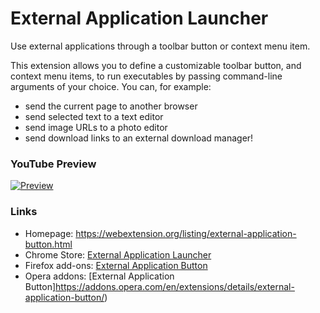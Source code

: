 # External Application Launcher
Use external applications through a toolbar button or context menu item.

This extension allows you to define a customizable toolbar button, and context menu items, to run executables by passing command-line arguments of your choice. You can, for example: 

- send the current page to another browser
- send selected text to a text editor
- send image URLs to a photo editor
- send download links to an external download manager!

### YouTube Preview
[![Preview](https://img.youtube.com/vi/sTOHWbX7dKU/0.jpg)](https://www.youtube.com/watch?v=sTOHWbX7dKU)

### Links
  * Homepage: https://webextension.org/listing/external-application-button.html
  * Chrome Store: [External Application Launcher](https://chrome.google.com/webstore/detail/external-application-butt/bifmfjgpgndemajpeeoiopbeilbaifdo)
  * Firefox add-ons: [External Application Button](https://addons.mozilla.org/addon/external-application/)
  * Opera addons: [External Application Button]https://addons.opera.com/en/extensions/details/external-application-button/)
